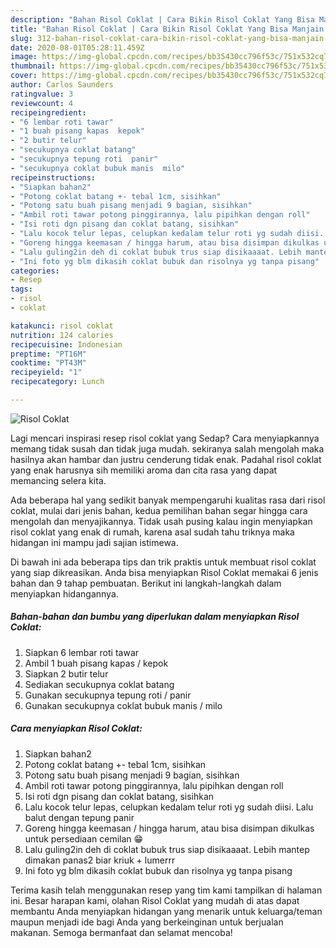 ```yaml
---
description: "Bahan Risol Coklat | Cara Bikin Risol Coklat Yang Bisa Manjain Lidah"
title: "Bahan Risol Coklat | Cara Bikin Risol Coklat Yang Bisa Manjain Lidah"
slug: 312-bahan-risol-coklat-cara-bikin-risol-coklat-yang-bisa-manjain-lidah
date: 2020-08-01T05:28:11.459Z
image: https://img-global.cpcdn.com/recipes/bb35430cc796f53c/751x532cq70/risol-coklat-foto-resep-utama.jpg
thumbnail: https://img-global.cpcdn.com/recipes/bb35430cc796f53c/751x532cq70/risol-coklat-foto-resep-utama.jpg
cover: https://img-global.cpcdn.com/recipes/bb35430cc796f53c/751x532cq70/risol-coklat-foto-resep-utama.jpg
author: Carlos Saunders
ratingvalue: 3
reviewcount: 4
recipeingredient:
- "6 lembar roti tawar"
- "1 buah pisang kapas  kepok"
- "2 butir telur"
- "secukupnya coklat batang"
- "secukupnya tepung roti  panir"
- "secukupnya coklat bubuk manis  milo"
recipeinstructions:
- "Siapkan bahan2"
- "Potong coklat batang +- tebal 1cm, sisihkan"
- "Potong satu buah pisang menjadi 9 bagian, sisihkan"
- "Ambil roti tawar potong pinggirannya, lalu pipihkan dengan roll"
- "Isi roti dgn pisang dan coklat batang, sisihkan"
- "Lalu kocok telur lepas, celupkan kedalam telur roti yg sudah diisi. Lalu balut dengan tepung panir"
- "Goreng hingga keemasan / hingga harum, atau bisa disimpan dikulkas untuk persediaan cemilan 😁"
- "Lalu guling2in deh di coklat bubuk trus siap disikaaaat. Lebih mantep dimakan panas2 biar kriuk + lumerrr"
- "Ini foto yg blm dikasih coklat bubuk dan risolnya yg tanpa pisang"
categories:
- Resep
tags:
- risol
- coklat

katakunci: risol coklat 
nutrition: 124 calories
recipecuisine: Indonesian
preptime: "PT16M"
cooktime: "PT43M"
recipeyield: "1"
recipecategory: Lunch

---
```



![Risol Coklat](https://img-global.cpcdn.com/recipes/bb35430cc796f53c/751x532cq70/risol-coklat-foto-resep-utama.jpg)

Lagi mencari inspirasi resep risol coklat yang Sedap? Cara menyiapkannya memang tidak susah dan tidak juga mudah. sekiranya salah mengolah maka hasilnya akan hambar dan justru cenderung tidak enak. Padahal risol coklat yang enak harusnya sih memiliki aroma dan cita rasa yang dapat memancing selera kita.



Ada beberapa hal yang sedikit banyak mempengaruhi kualitas rasa dari risol coklat, mulai dari jenis bahan, kedua pemilihan bahan segar hingga cara mengolah dan menyajikannya. Tidak usah pusing kalau ingin menyiapkan risol coklat yang enak di rumah, karena asal sudah tahu triknya maka hidangan ini mampu jadi sajian istimewa.


Di bawah ini ada beberapa tips dan trik praktis untuk membuat risol coklat yang siap dikreasikan. Anda bisa menyiapkan Risol Coklat memakai 6 jenis bahan dan 9 tahap pembuatan. Berikut ini langkah-langkah dalam menyiapkan hidangannya.

<!--inarticleads1-->

##### Bahan-bahan dan bumbu yang diperlukan dalam menyiapkan Risol Coklat:

1. Siapkan 6 lembar roti tawar
1. Ambil 1 buah pisang kapas / kepok
1. Siapkan 2 butir telur
1. Sediakan secukupnya coklat batang
1. Gunakan secukupnya tepung roti / panir
1. Gunakan secukupnya coklat bubuk manis / milo




<!--inarticleads2-->

##### Cara menyiapkan Risol Coklat:

1. Siapkan bahan2
1. Potong coklat batang +- tebal 1cm, sisihkan
1. Potong satu buah pisang menjadi 9 bagian, sisihkan
1. Ambil roti tawar potong pinggirannya, lalu pipihkan dengan roll
1. Isi roti dgn pisang dan coklat batang, sisihkan
1. Lalu kocok telur lepas, celupkan kedalam telur roti yg sudah diisi. Lalu balut dengan tepung panir
1. Goreng hingga keemasan / hingga harum, atau bisa disimpan dikulkas untuk persediaan cemilan 😁
1. Lalu guling2in deh di coklat bubuk trus siap disikaaaat. Lebih mantep dimakan panas2 biar kriuk + lumerrr
1. Ini foto yg blm dikasih coklat bubuk dan risolnya yg tanpa pisang




Terima kasih telah menggunakan resep yang tim kami tampilkan di halaman ini. Besar harapan kami, olahan Risol Coklat yang mudah di atas dapat membantu Anda menyiapkan hidangan yang menarik untuk keluarga/teman maupun menjadi ide bagi Anda yang berkeinginan untuk berjualan makanan. Semoga bermanfaat dan selamat mencoba!
